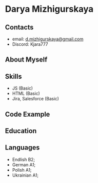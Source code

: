 # Darya Mizhigurskaya

## Contacts
* email: d.mizhigurskaya@gmail.com
* Discord: Kjara777
## About Myself
## Skills
* JS (Basic)
* HTML (Basic)
* Jira, Salesforce (Basic)
## Code Example
## Education
## Languages
* Endlish B2;
* German A1;
* Polish A1;
* Ukrainian A1;